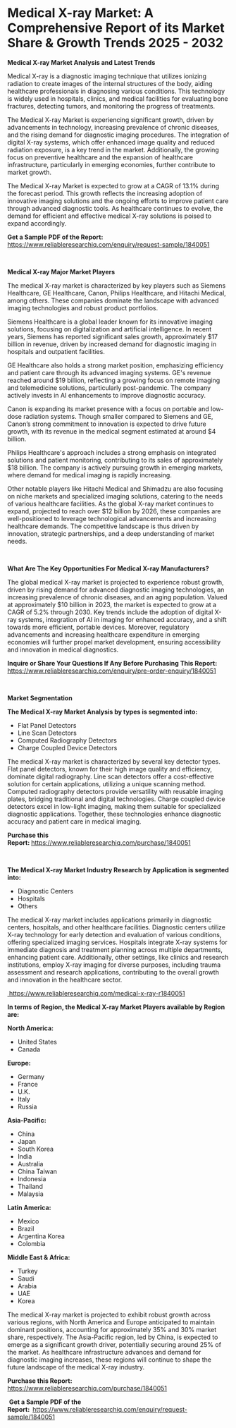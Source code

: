 <p><h1>Medical X-ray Market: A Comprehensive Report of its Market Share & Growth Trends 2025 - 2032</h1></p><p><strong>Medical X-ray Market Analysis and Latest Trends</strong></p>
<p><p>Medical X-ray is a diagnostic imaging technique that utilizes ionizing radiation to create images of the internal structures of the body, aiding healthcare professionals in diagnosing various conditions. This technology is widely used in hospitals, clinics, and medical facilities for evaluating bone fractures, detecting tumors, and monitoring the progress of treatments.</p><p>The Medical X-ray Market is experiencing significant growth, driven by advancements in technology, increasing prevalence of chronic diseases, and the rising demand for diagnostic imaging procedures. The integration of digital X-ray systems, which offer enhanced image quality and reduced radiation exposure, is a key trend in the market. Additionally, the growing focus on preventive healthcare and the expansion of healthcare infrastructure, particularly in emerging economies, further contribute to market growth.</p><p>The Medical X-ray Market is expected to grow at a CAGR of 13.1% during the forecast period. This growth reflects the increasing adoption of innovative imaging solutions and the ongoing efforts to improve patient care through advanced diagnostic tools. As healthcare continues to evolve, the demand for efficient and effective medical X-ray solutions is poised to expand accordingly.</p></p>
<p><strong>Get a Sample PDF of the Report:&nbsp;</strong> <a href="https://www.reliableresearchiq.com/enquiry/request-sample/1840051?utm_campaign=1835&utm_medium=2&utm_source=Github&utm_content=ia&utm_term=19042025&utm_id=medical-x-ray">https://www.reliableresearchiq.com/enquiry/request-sample/1840051</a></p>
<p>&nbsp;</p>
<p><strong>Medical X-ray Major Market Players</strong></p>
<p><p>The medical X-ray market is characterized by key players such as Siemens Healthcare, GE Healthcare, Canon, Philips Healthcare, and Hitachi Medical, among others. These companies dominate the landscape with advanced imaging technologies and robust product portfolios.</p><p>Siemens Healthcare is a global leader known for its innovative imaging solutions, focusing on digitalization and artificial intelligence. In recent years, Siemens has reported significant sales growth, approximately $17 billion in revenue, driven by increased demand for diagnostic imaging in hospitals and outpatient facilities. </p><p>GE Healthcare also holds a strong market position, emphasizing efficiency and patient care through its advanced imaging systems. GE's revenue reached around $19 billion, reflecting a growing focus on remote imaging and telemedicine solutions, particularly post-pandemic. The company actively invests in AI enhancements to improve diagnostic accuracy.</p><p>Canon is expanding its market presence with a focus on portable and low-dose radiation systems. Though smaller compared to Siemens and GE, Canon’s strong commitment to innovation is expected to drive future growth, with its revenue in the medical segment estimated at around $4 billion.</p><p>Philips Healthcare's approach includes a strong emphasis on integrated solutions and patient monitoring, contributing to its sales of approximately $18 billion. The company is actively pursuing growth in emerging markets, where demand for medical imaging is rapidly increasing.</p><p>Other notable players like Hitachi Medical and Shimadzu are also focusing on niche markets and specialized imaging solutions, catering to the needs of various healthcare facilities. As the global X-ray market continues to expand, projected to reach over $12 billion by 2026, these companies are well-positioned to leverage technological advancements and increasing healthcare demands. The competitive landscape is thus driven by innovation, strategic partnerships, and a deep understanding of market needs.</p></p>
<p>&nbsp;</p>
<p><strong>What Are The Key Opportunities For Medical X-ray Manufacturers?</strong></p>
<p><p>The global medical X-ray market is projected to experience robust growth, driven by rising demand for advanced diagnostic imaging technologies, an increasing prevalence of chronic diseases, and an aging population. Valued at approximately $10 billion in 2023, the market is expected to grow at a CAGR of 5.2% through 2030. Key trends include the adoption of digital X-ray systems, integration of AI in imaging for enhanced accuracy, and a shift towards more efficient, portable devices. Moreover, regulatory advancements and increasing healthcare expenditure in emerging economies will further propel market development, ensuring accessibility and innovation in medical diagnostics.</p></p>
<p><strong>Inquire or Share Your Questions If Any Before Purchasing This Report:</strong> <a href="https://www.reliableresearchiq.com/enquiry/pre-order-enquiry/1840051?utm_campaign=1835&utm_medium=2&utm_source=Github&utm_content=ia&utm_term=19042025&utm_id=medical-x-ray">https://www.reliableresearchiq.com/enquiry/pre-order-enquiry/1840051</a></p>
<p>&nbsp;</p>
<p><strong>Market Segmentation</strong></p>
<p><strong>The Medical X-ray Market Analysis by types is segmented into:</strong></p>
<p><ul><li>Flat Panel Detectors</li><li>Line Scan Detectors</li><li>Computed Radiography Detectors</li><li>Charge Coupled Device Detectors</li></ul></p>
<p><p>The medical X-ray market is characterized by several key detector types. Flat panel detectors, known for their high image quality and efficiency, dominate digital radiography. Line scan detectors offer a cost-effective solution for certain applications, utilizing a unique scanning method. Computed radiography detectors provide versatility with reusable imaging plates, bridging traditional and digital technologies. Charge coupled device detectors excel in low-light imaging, making them suitable for specialized diagnostic applications. Together, these technologies enhance diagnostic accuracy and patient care in medical imaging.</p></p>
<p><strong>Purchase this Report:&nbsp;</strong><a href="https://www.reliableresearchiq.com/purchase/1840051?utm_campaign=1835&utm_medium=2&utm_source=Github&utm_content=ia&utm_term=19042025&utm_id=medical-x-ray">https://www.reliableresearchiq.com/purchase/1840051</a></p>
<p>&nbsp;</p>
<p><strong>The Medical X-ray Market Industry Research by Application is segmented into:</strong></p>
<p><ul><li>Diagnostic Centers</li><li>Hospitals</li><li>Others</li></ul></p>
<p><p>The medical X-ray market includes applications primarily in diagnostic centers, hospitals, and other healthcare facilities. Diagnostic centers utilize X-ray technology for early detection and evaluation of various conditions, offering specialized imaging services. Hospitals integrate X-ray systems for immediate diagnosis and treatment planning across multiple departments, enhancing patient care. Additionally, other settings, like clinics and research institutions, employ X-ray imaging for diverse purposes, including trauma assessment and research applications, contributing to the overall growth and innovation in the healthcare sector.</p></p>
<p><a href="https://www.reliableresearchiq.com/medical-x-ray-r1840051?utm_campaign=1835&utm_medium=2&utm_source=Github&utm_content=ia&utm_term=19042025&utm_id=medical-x-ray">&nbsp;https://www.reliableresearchiq.com/medical-x-ray-r1840051</a></p>
<p><strong>In terms of Region, the Medical X-ray Market Players available by Region are:</strong></p>
<p>
    <p> <strong> North America: </strong>
        <ul>
            <li>United States</li>
            <li>Canada</li>
        </ul>
        </p> 
    <p> <strong> Europe: </strong>
        <ul>
            <li>Germany</li>
            <li>France</li>
            <li>U.K.</li>
            <li>Italy</li>
            <li>Russia</li>
        </ul>
        </p> 
    <p> <strong> Asia-Pacific: </strong>
        <ul>
            <li>China</li>
            <li>Japan</li>
            <li>South Korea</li>
            <li>India</li>
            <li>Australia</li>
            <li>China Taiwan</li>
            <li>Indonesia</li>
            <li>Thailand</li>
            <li>Malaysia</li>
        </ul>
        </p> 
    <p> <strong> Latin America: </strong>
        <ul>
            <li>Mexico</li>
            <li>Brazil</li>
            <li>Argentina Korea</li>
            <li>Colombia</li>
        </ul>
        </p> 
    <p> <strong> Middle East & Africa: </strong>
        <ul>
            <li>Turkey</li>
            <li>Saudi</li>
            <li>Arabia</li>
            <li>UAE</li>
            <li>Korea</li>
        </ul>
    </p>
    </p>
<p><p>The medical X-ray market is projected to exhibit robust growth across various regions, with North America and Europe anticipated to maintain dominant positions, accounting for approximately 35% and 30% market share, respectively. The Asia-Pacific region, led by China, is expected to emerge as a significant growth driver, potentially securing around 25% of the market. As healthcare infrastructure advances and demand for diagnostic imaging increases, these regions will continue to shape the future landscape of the medical X-ray industry.</p></p>
<p><strong>Purchase this Report: </strong><a href="https://www.reliableresearchiq.com/purchase/1840051?utm_campaign=1835&utm_medium=2&utm_source=Github&utm_content=ia&utm_term=19042025&utm_id=medical-x-ray">https://www.reliableresearchiq.com/purchase/1840051</a></p>
<p>&nbsp;<strong>Get a Sample PDF of the Report:&nbsp;&nbsp;</strong><a href="https://www.reliableresearchiq.com/enquiry/request-sample/1840051?utm_campaign=1835&utm_medium=2&utm_source=Github&utm_content=ia&utm_term=19042025&utm_id=medical-x-ray">https://www.reliableresearchiq.com/enquiry/request-sample/1840051</a></p>
<p><strong></strong></p>
<p><p></p><p></p><p></p></p>